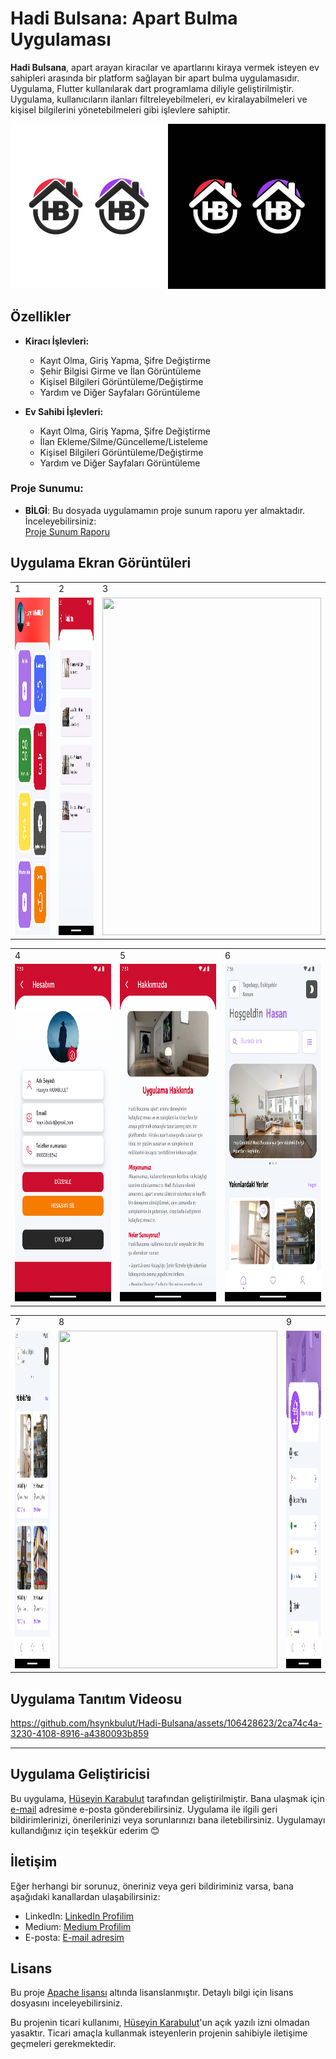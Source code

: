 # Hadi Bulsana: Apart Bulma Uygulaması
**Hadi Bulsana**, apart arayan kiracılar ve apartlarını kiraya vermek isteyen ev sahipleri arasında bir platform sağlayan bir apart bulma uygulamasıdır. Uygulama, Flutter kullanılarak dart programlama diliyle geliştirilmiştir. Uygulama, kullanıcıların ilanları filtreleyebilmeleri, ev kiralayabilmeleri ve kişisel bilgilerini yönetebilmeleri gibi işlevlere sahiptir.

![image](Project-Presentation/Ekran-Goruntuleri/uygulama-tanitim.jpg)

## Özellikler
- **Kiracı İşlevleri:**
  - Kayıt Olma, Giriş Yapma, Şifre Değiştirme
  - Şehir Bilgisi Girme ve İlan Görüntüleme
  - Kişisel Bilgileri Görüntüleme/Değiştirme
  - Yardım ve Diğer Sayfaları Görüntüleme

- **Ev Sahibi İşlevleri:**
  - Kayıt Olma, Giriş Yapma, Şifre Değiştirme
  - İlan Ekleme/Silme/Güncelleme/Listeleme
  - Kişisel Bilgileri Görüntüleme/Değiştirme
  - Yardım ve Diğer Sayfaları Görüntüleme

### Proje Sunumu:
- **BİLGİ**: Bu dosyada uygulamamın proje sunum raporu yer almaktadır. İnceleyebilirsiniz:  
[Proje Sunum Raporu](Project-Presentation/ProjeRaporSunumu.pdf)

## Uygulama Ekran Görüntüleri
<table>
  <tr>
    <td>1</td>
     <td>2</td>
     <td>3</td>  
  <tr>
    <td><img src="Project-Presentation/Ekran-Goruntuleri/EvSahibi/3-Anasayfa.png" width="350" height="540"></td>
    <td><img src="Project-Presentation/Ekran-Goruntuleri/EvSahibi/5-İlanlarım.png" width="350" height="540"></td>
    <td><img src="Project-Presentation/Ekran-Goruntuleri/EvSahibi/6-İlanGuncelle (DARK).png" width="350" height="540"></td>   
 </table>

<table>
  <tr>
    <td>4</td>
     <td>5</td>
     <td>6</td> 
  <tr>
    <td><img src="Project-Presentation/Ekran-Goruntuleri/EvSahibi/7-Hesabim (DARK).png" width="350" height="540"></td>
    <td><img src="Project-Presentation/Ekran-Goruntuleri/EvSahibi/8-UygulamaHakkinda.png" width="350" height="540"></td>
    <td><img src="Project-Presentation/Ekran-Goruntuleri/Kiraci/3-Anasayfa1.png" width="350" height="540"></td>
 </table>
  
<table>
  <tr>
    <td>7</td>
     <td>8</td>
     <td>9</td> 
  <tr>
    <td><img src="Project-Presentation/Ekran-Goruntuleri/Kiraci/3-Anasayfa2.png" width="350" height="540"></td>
    <td><img src="Project-Presentation/Ekran-Goruntuleri/Kiraci/4-İlanDetaySayfasi.png" width="350" height="540"></td>
    <td><img src="Project-Presentation/Ekran-Goruntuleri/Kiraci/5-Hesabim.png" width="350" height="540"></td>
 </table>

## Uygulama Tanıtım Videosu
https://github.com/hsynkbulut/Hadi-Bulsana/assets/106428623/2ca74c4a-3230-4108-8916-a4380093b859

---

## Uygulama Geliştiricisi
Bu uygulama, [Hüseyin Karabulut](https://github.com/hsynkbulut) tarafından geliştirilmiştir. Bana ulaşmak için [e-mail](mailto:hsyn.kbulut@gmail.com) adresime e-posta gönderebilirsiniz. Uygulama ile ilgili geri bildirimlerinizi, önerilerinizi veya sorunlarınızı bana iletebilirsiniz. Uygulamayı kullandığınız için teşekkür ederim 😊

## İletişim
Eğer herhangi bir sorunuz, öneriniz veya geri bildiriminiz varsa, bana aşağıdaki kanallardan ulaşabilirsiniz:
- LinkedIn: [LinkedIn Profilim](https://www.linkedin.com/in/hsynkbulut/)
- Medium: [Medium Profilim](https://medium.com/@hsynkbulut)
- E-posta: [E-mail adresim](mailto:hsyn.kbulut@gmail.com)


## Lisans
Bu proje [Apache lisansı](LICENSE) altında lisanslanmıştır. Detaylı bilgi için lisans dosyasını inceleyebilirsiniz.

Bu projenin ticari kullanımı, [Hüseyin Karabulut](https://github.com/hsynkbulut)'un açık yazılı izni olmadan yasaktır. Ticari amaçla kullanmak isteyenlerin projenin sahibiyle iletişime geçmeleri gerekmektedir.
